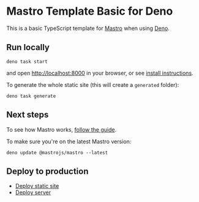 # Mastro Template Basic for Deno

This is a basic TypeScript template for [Mastro](https://mastrojs.github.io) when using [Deno](https://deno.com/).


## Run locally

    deno task start

and open <http://localhost:8000> in your browser, or see [install instructions](https://mastrojs.github.io/guide/cli-install/#setup-local-development-server).

To generate the whole static site (this will create a `generated` folder):

    deno task generate

## Next steps

To see how Mastro works, [follow the guide](https://mastrojs.github.io/guide/server-side-components-and-routing/).

To make sure you're on the latest Mastro version:

    deno update @mastrojs/mastro --latest


## Deploy to production

- [Deploy static site](https://mastrojs.github.io/guide/deploy/#deploy-static-site-with-ci%2Fcd)
- [Deploy server](https://mastrojs.github.io/guide/deploy/#deploy-server-to-production)
